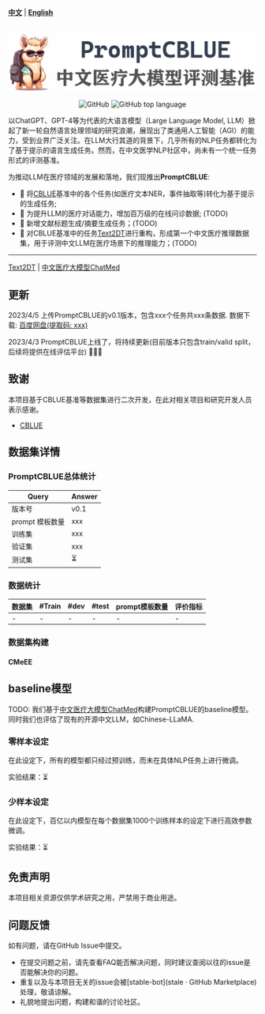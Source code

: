 [**中文**](./README.md) | [**English**](./README_EN.md)

<p align="center">
    <br>
    <img src="./pics/promptCBLUE_banner_v0.png" width="600"/>
    <br>
</p>
<p align="center">
    <img alt="GitHub" src="https://img.shields.io/github/license/ymcui/Chinese-LLaMA-Alpaca.svg?color=blue&style=flat-square">
    <img alt="GitHub top language" src="https://img.shields.io/github/languages/top/ymcui/Chinese-LLaMA-Alpaca">
</p>


以ChatGPT、GPT-4等为代表的大语言模型（Large Language Model, LLM）掀起了新一轮自然语言处理领域的研究浪潮，展现出了类通用人工智能（AGI）的能力，受到业界广泛关注。在LLM大行其道的背景下，几乎所有的NLP任务都转化为了基于提示的语言生成任务。然而，在中文医学NLP社区中，尚未有一个统一任务形式的评测基准。

为推动LLM在医疗领域的发展和落地，我们现推出**PromptCBLUE**:

- 🚀 将[CBLUE](https://tianchi.aliyun.com/dataset/95414)基准中的各个任务(如医疗文本NER，事件抽取等)转化为基于提示的生成任务; 
- 🚀 为提升LLM的医疗对话能力，增加百万级的在线问诊数据; (TODO)
- 🚀 新增文献标题生成/摘要生成任务；(TODO)
- 🚀 对CBLUE基准中的任务[Text2DT](https://github.com/michael-wzhu/Text2DT_Baseline)进行重构，形成第一个中文医疗推理数据集，用于评测中文LLM在医疗场景下的推理能力；(TODO)


----

[Text2DT](https://github.com/michael-wzhu/Text2DT_Baseline) | [中文医疗大模型ChatMed](https://github.com/michael-wzhu/ChatMed)


## 更新

2023/4/5 上传PromptCBLUE的v0.1版本，包含xxx个任务共xxx条数据. 数据下载: [百度网盘(提取码: xxx)]()

2023/4/3 PromptCBLUE上线了，将持续更新(目前版本只包含train/valid split，后续将提供在线评估平台) 🎉🎉🎉


## 致谢

本项目基于CBLUE基准等数据集进行二次开发，在此对相关项目和研究开发人员表示感谢。

- [CBLUE](https://tianchi.aliyun.com/dataset/95414)


## 数据集详情

### PromptCBLUE总体统计

| Query       | Answer |
|-------------|--------|
| 版本号         | v0.1   |
| prompt 模板数量 | xxx    |
| 训练集         | xxx    |
| 验证集         | xxx    |
| 测试集         | ⏳      |



### 数据统计


| 数据集 | #Train | #dev | #test | prompt模板数量 | 评价指标 | 
|-----|--------|------|-------|------------|------|
| -   | -      | -    | -     | -          | -    |



### 数据集构建

#### CMeEE



## baseline模型

TODO: 我们基于[中文医疗大模型ChatMed](https://github.com/michael-wzhu/ChatMed)构建PromptCBLUE的baseline模型。同时我们也评估了现有的开源中文LLM，如Chinese-LLaMA.

### 零样本设定

在此设定下，所有的模型都只经过预训练，而未在具体NLP任务上进行微调。

实验结果：⏳

### 少样本设定

在此设定下，百亿以内模型在每个数据集1000个训练样本的设定下进行高效参数微调。

实验结果：⏳




## 免责声明

本项目相关资源仅供学术研究之用，严禁用于商业用途。


## 问题反馈
如有问题，请在GitHub Issue中提交。

- 在提交问题之前，请先查看FAQ能否解决问题，同时建议查阅以往的issue是否能解决你的问题。
- 重复以及与本项目无关的issue会被[stable-bot](stale · GitHub Marketplace)处理，敬请谅解。
- 礼貌地提出问题，构建和谐的讨论社区。